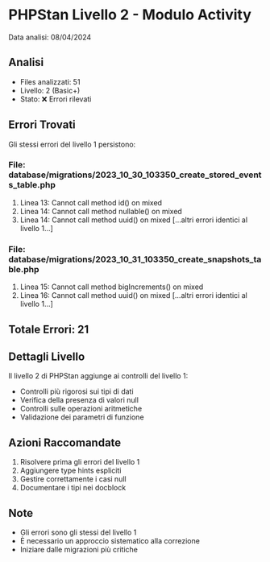 # PHPStan Livello 2 - Modulo Activity

Data analisi: 08/04/2024

## Analisi
- Files analizzati: 51
- Livello: 2 (Basic+)
- Stato: ❌ Errori rilevati

## Errori Trovati
Gli stessi errori del livello 1 persistono:

### File: database/migrations/2023_10_30_103350_create_stored_events_table.php
1. Linea 13: Cannot call method id() on mixed
2. Linea 14: Cannot call method nullable() on mixed
3. Linea 14: Cannot call method uuid() on mixed
[...altri errori identici al livello 1...]

### File: database/migrations/2023_10_31_103350_create_snapshots_table.php
1. Linea 15: Cannot call method bigIncrements() on mixed
2. Linea 16: Cannot call method uuid() on mixed
[...altri errori identici al livello 1...]

## Totale Errori: 21

## Dettagli Livello
Il livello 2 di PHPStan aggiunge ai controlli del livello 1:
- Controlli più rigorosi sui tipi di dati
- Verifica della presenza di valori null
- Controlli sulle operazioni aritmetiche
- Validazione dei parametri di funzione

## Azioni Raccomandate
1. Risolvere prima gli errori del livello 1
2. Aggiungere type hints espliciti
3. Gestire correttamente i casi null
4. Documentare i tipi nei docblock

## Note
- Gli errori sono gli stessi del livello 1
- È necessario un approccio sistematico alla correzione
- Iniziare dalle migrazioni più critiche 